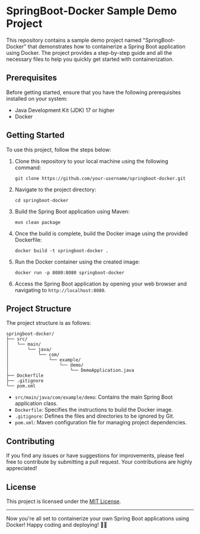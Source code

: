 # SpringBoot-Docker Sample Demo Project

This repository contains a sample demo project named "SpringBoot-Docker" that demonstrates how to containerize a Spring Boot application using Docker. The project provides a step-by-step guide and all the necessary files to help you quickly get started with containerization.

## Prerequisites

Before getting started, ensure that you have the following prerequisites installed on your system:

- Java Development Kit (JDK) 17 or higher
- Docker

## Getting Started

To use this project, follow the steps below:

1. Clone this repository to your local machine using the following command:

   ```
   git clone https://github.com/your-username/springboot-docker.git
   ```

2. Navigate to the project directory:

   ```
   cd springboot-docker
   ```

3. Build the Spring Boot application using Maven:

   ```
   mvn clean package
   ```

4. Once the build is complete, build the Docker image using the provided Dockerfile:

   ```
   docker build -t springboot-docker .
   ```

5. Run the Docker container using the created image:

   ```
   docker run -p 8080:8080 springboot-docker
   ```

6. Access the Spring Boot application by opening your web browser and navigating to `http://localhost:8080`.

## Project Structure

The project structure is as follows:

```
springboot-docker/
├── src/
│   └── main/
│       └── java/
│           └── com/
│               └── example/
│                   └── demo/
│                       └── DemoApplication.java
├── Dockerfile
├── .gitignore
└── pom.xml
```

- `src/main/java/com/example/demo`: Contains the main Spring Boot application class.
- `Dockerfile`: Specifies the instructions to build the Docker image.
- `.gitignore`: Defines the files and directories to be ignored by Git.
- `pom.xml`: Maven configuration file for managing project dependencies.

## Contributing

If you find any issues or have suggestions for improvements, please feel free to contribute by submitting a pull request. Your contributions are highly appreciated!

## License

This project is licensed under the [MIT License](LICENSE).

---

Now you're all set to containerize your own Spring Boot applications using Docker! Happy coding and deploying! 🚀🐳